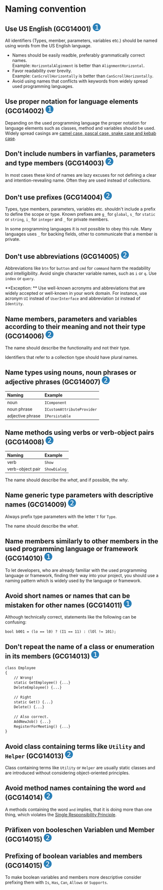 # Naming convention

## Use US English (GCG14001) <img src="/img/1.png" alt="recommendation level 1" />
All identifiers (Types, member, parameters, variables etc.) should be named
using words from the US English language.

- Names should be easily readble, preferably grammatically correct names.  
  Example: `HorizontalAlginment` is better than `AlignmentHorizontal`.
- Favor readability over brevity.  
  Example: `CanScrollHorizontally` is better than `CanScrollHorizontally`.
- Avoid using names that conflicts with keywords from widely spread used
  programming languages.

## Use proper notation for language elements (GCG14002) <img src="/img/1.png" alt="recommendation level 1" />
Depanding on the used programming language the proper notation for language
elements such as classes, method and variables should be used. Widely spread
casings are [camel case, pascal case, snake case and kebab case][letter-case].


## Don't include numbers in varfianles, parameters and type members (GCG14003) <img src="/img/2.png" alt="recommendation level 2" />
In most cases these kind of names are lazy excuses for not defining a clear and
intention-revealing name. Often they are used instead of collections.

## Don't use prefixes (GCG14004) <img src="/img/2.png" alt="recommendation level 2" />
Types, type members, parameters, variables etc. shouldn't include a prefix to
define the scope or type. Known prefixes are `g_` for `global`, `s_` for
`static` or `string`, `i_` for `integer` and `_` for private members.

In some programming languages it is not possible to obey this rule. Many
languages uses `_` for backing fields, other to communicate that a member is
private.

## Don't use abbreviations (GCG14005) <img src="/img/2.png" alt="recommendation level 2" />
Abbreviations like `btn` for `button` and `cmd` for `command` harm the
readability and intelligibility. Avoid single character variable names, such as
`i` or `q`. Use `index` or `query`.

**Exception: ** Use well-known acronyms and abbreviations that are widely
accepted or well-known in your work domain. For instance, use acronym `UI`
instead of `UserInterface` and abbreviation `Id` instead of `Identity`.

## Name members, parameters and variables according to their meaning and not their type (GCG14006) <img src="/img/2.png" alt="recommendation level 2" />
The name should describe the functionality and not their type.

Identifiers  that refer to a collection type should have plural names.

## Name types using nouns, noun phrases or adjective phrases (GCG14007) <img src="/img/2.png" alt="recommendation level 2" />
Naming|Example
:--|:---
noun|`IComponent`
noun phrase|`ICustomAttributeProvider`
adjective phrase|`IPersistable`

## Name methods using verbs or verb-object pairs (GCG14008) <img src="/img/2.png" alt="recommendation level 2" />
Naming|Example
:--|:---
verb|`Show`
verb-object pair|`ShowDialog`

The name should describe the *what*, and if possible, the *why*.

## Name generic type parameters with descriptive names (GCG14009) <img src="/img/2.png" alt="recommendation level 2" />
Always prefix type parameters with the letter `T` for `Type`.

The name should describe the *what*.

## Name members similarly to other members in the used programming language or framework (GCG14010) <img src="/img/1.png" alt="recommendation level 1" />
To let developers, who are already familiar with the used programming
language or framework, finding their way into your project, you should use a
naming pattern which is widely used by the language or framework.

## Avoid short names or names that can be mistaken for other names (GCG14011) <img src="/img/1.png" alt="recommendation level 1" />
Although technically correct, statements like the following can be confusing:
```
bool b001 = (lo == l0) ? (I1 == 11) : (lOl != 101);
```

## Don't repeat the name of a class or enumeration in its members (GCG14013) <img src="/img/1.png" alt="recommendation level 1" />
```
class Employee
{
    // Wrong!
    static GetEmployee() {...}
    DeleteEmployee() {...}

    // Right
    static Get() {...}
    Delete() {...}

    // Also correct.
    AddNewJob() {...}
    RegisterForMeeting() {...}
}
```

## Avoid class containing terms like `Utility` and `Helper` (GCG14013) <img src="/img/2.png" alt="recommendation level 2" />
Class containing terms like `Utility` or `Helper` are usually static classes and
are introduced without considering object-oriented principles. 

## Avoid method names containing the word `and` (GCG14014) <img src="/img/2.png" alt="recommendation level 2" />
A methods containing the word `and` implies, that it is doing more than one
thing, which violates the [Single Responsibility Principle][srp].

## Präfixen von booleschen Variablen und Member (GCG14015) <img src="/img/2.png" alt="recommendation level 2" />
## Prefixing of boolean variables and members (GCG14015) <img src="/img/2.png" alt="recommendation level 2" />
To make boolean variables and members more descriptive consider prefixing them
with `Is`, `Has`, `Can`, `Allows` or `Supports`.

[letter-case]: https://en.wikipedia.org/wiki/Letter_case#Special_case_styles
[srp]: https://en.wikipedia.org/wiki/Single-responsibility_principle
